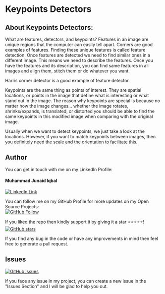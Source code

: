 # Keypoints Detectors
## About Keypoints Detectors:
What are features, detectors, and keypoints?
Features in an image are unique regions that the computer can easily tell apart.
Corners are good examples of features. Finding these unique features is called feature detection.
Once features are detected we need to find similar ones in a different image.
This means we need to describe the features. 
Once you have the features and its description, you can find same features 
in all images and align them, stitch them or do whatever you want.

Harris corner detector is a good example of feature detector. 

Keypoints are the same thing as points of interest. 
They are spatial locations, or points in the image that define what is interesting or what stand out in the image.
The reason why keypoints are special is because no matter how the image changes...
whether the image rotates, shrinks/expands, is translated, or distorted
you should be able to find the same keypoints in this modified image when comparing with the original image.

Usually when we want to detect keypoints, we just take a look at the locations. 
However, if you want to match keypoints between images, 
then you definitely need the scale and the orientation to facilitate this.

## Author
You can get in touch with me on my LinkedIn Profile:

#### Muhammad Junaid Iqbal
[![LinkedIn Link](https://img.shields.io/badge/LinkedIn-Muhammad%20Junaid%20Iqbal-lightgrey)](https://www.linkedin.com/in/thejunaidiqbal)

You can follow me on my GitHub Profile for more updates on my Open Source Projects:
</br>
[![GitHub Follow](https://img.shields.io/badge/Connect-Muhammad%20Junaid%20Iqbal-blue.svg?logo=Github&longCache=true&style=social&label=Follow)](https://github.com/thejunaidiqbal)

If you liked the repo then kindly support it by giving it a star ⭐⭐⭐⭐⭐!</br>
[![GitHub stars](https://img.shields.io/github/stars/thejunaidiqbal/Keypoints-Detectors)](https://github.com/thejunaidiqbal/Keypoints-Detectors/stargazers)

If you find any bug in the code or have any improvements in mind then feel free to generate a pull request.

## Issues
[![GitHub issues](https://img.shields.io/github/issues/thejunaidiqbal/Keypoints-Detectors?style=plastic)](https://github.com/thejunaidiqbal/Keypoints-Detectors/issues)

If you face any issue in my project, you can create a new issue in the "Issues Section" and I will be glad to help you out.


